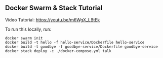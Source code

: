 ## Docker Swarm & Stack Tutorial

Video Tutorial: https://youtu.be/m6WgX_LBtEk

To run this locally, run:

```
docker swarm init
docker build -t hello -f hello-service/Dockerfile hello-service
docker build -t goodbye -f goodbye-service/Dockerfile goodbye-service
docker stack deploy -c ./docker-compose.yml talk
```
